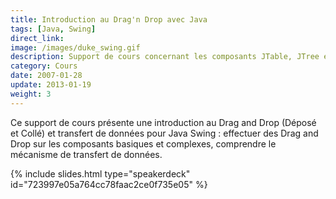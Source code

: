 ```yaml
---
title: Introduction au Drag'n Drop avec Java
tags: [Java, Swing]
direct_link: 
image: /images/duke_swing.gif
description: Support de cours concernant les composants JTable, JTree et JGraph qui permettent la visualisation d'informations avec le langage Java.
category: Cours
date: 2007-01-28
update: 2013-01-19
weight: 3
---
```


Ce support de cours présente une introduction au Drag and Drop (Déposé et Collé) et transfert de données pour Java Swing : effectuer des Drag and Drop sur les composants basiques et complexes, comprendre le mécanisme de transfert de données.

{% include slides.html type="speakerdeck" id="723997e05a764cc78faac2ce0f735e05" %}